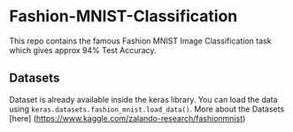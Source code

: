 # Fashion-MNIST-Classification
This repo contains the famous Fashion MNIST Image Classification task which gives approx 94% Test Accuracy.

## Datasets 
Dataset is already available inside the keras library. You can load the data using `keras.datasets.fashion_mnist.load_data()`. More about the Datasets [here] (https://www.kaggle.com/zalando-research/fashionmnist)
